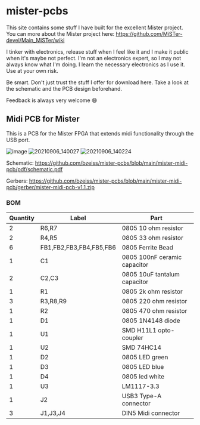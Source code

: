 # mister-pcbs

This site contains some stuff I have built for the excellent Mister project. You can more about the Mister project here: https://github.com/MiSTer-devel/Main_MiSTer/wiki

I tinker with electronics, release stuff when I feel like it and I make it public when it's maybe not perfect. I'm not an electronics expert, so I may not always know what I'm doing. I learn the necessary electronics as I use it. Use at your own risk.

Be smart. Don't just trust the stuff I offer for download here. Take a look at the schematic and the PCB design beforehand. 

Feedback is always very welcome :smile:

## Midi PCB for Mister
This is a PCB for the Mister FPGA that extends midi functionality through the USB port.

![image](https://user-images.githubusercontent.com/884834/132215326-3aca588a-d103-4381-a1b3-bc4a5d4aca4b.png)
![20210906_140027](https://user-images.githubusercontent.com/884834/132215819-9e92a566-bedc-47fa-956c-ae22fc4e4931.jpg)
![20210906_140224](https://user-images.githubusercontent.com/884834/132215739-6172dcc0-fc90-4df5-830a-d9d2765d3e1a.jpg)


Schematic: https://github.com/bzeiss/mister-pcbs/blob/main/mister-midi-pcb/pdf/schematic.pdf

Gerbers: https://github.com/bzeiss/mister-pcbs/blob/main/mister-midi-pcb/gerber/mister-midi-pcb-v1.1.zip

### BOM

| Quantity      | Label                   | Part                                | 
| ------------- | ------                  | -------                             | 
| 2             | R6,R7                   | 0805 10 ohm resistor                | 
| 2             | R4,R5                   | 0805 33 ohm resistor                | 
| 6             | FB1,FB2,FB3,FB4,FB5,FB6 | 0805 Ferrite Bead                   | 
| 1             | C1                      | 0805 100nF ceramic capacitor        | 
| 2             | C2,C3                   | 0805 10uF tantalum capacitor        | 
| 1             | R1                      | 0805 2k ohm resistor                | 
| 3             | R3,R8,R9                | 0805 220 ohm resistor               | 
| 1             | R2                      | 0805 470 ohm resistor               | 
| 1             | D1                      | 0805 1N4148 diode                   | 
| 1             | U1                      | SMD H11L1 opto-coupler              | 
| 1             | U2                      | SMD 74HC14                          | 
| 1             | D2                      | 0805 LED green                      | 
| 1             | D3                      | 0805 LED blue                       | 
| 1             | D4                      | 0805 led white                      | 
| 1             | U3                      | LM1117-3.3                          | 
| 1             | J2                      | USB3 Type-A connector                | 
| 3             | J1,J3,J4                | DIN5 Midi connector                 | 

